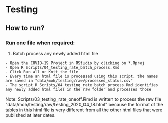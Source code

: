 # Testing

## How to run?

### Run one file when required:

1. Batch process any newly added html file

```
- Open the COVID-19 Project in RStudio by clicking on *.Rproj
- Open R Scripts/04_testing_rate_batch_process.Rmd
- Click Run all or Knit the file
- Every time an html file is processed using this script, the names are saved in "data/moh/testing/raw/processed_status.csv"
- The script R Scripts/04_testing_rate_batch_process.Rmd identifies any newly added html files in the raw folder and processes those
```

Note: Scripts/03_testing_rate_oneoff.Rmd is written to process the raw file "data/moh/testing/raw/testing_2020_04_18.html" because the format of the tables in this html file is very different from all the other html files that were published at later dates.
